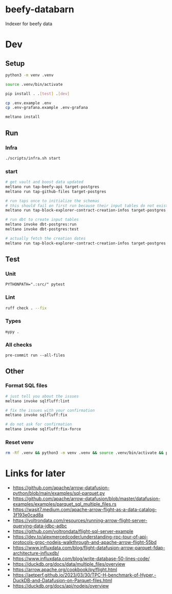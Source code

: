 # beefy-databarn

Indexer for beefy data

# Dev

## Setup

```bash
python3 -m venv .venv
```

```bash
source .venv/bin/activate
```

```bash
pip install . .[test] .[dev]
```

```bash
cp .env.example .env
cp .env-grafana.example .env-grafana
```

```bash
meltano install
```

## Run

### Infra

```bash
./scripts/infra.sh start
```

### start

```bash
# get vault and boost data updated
meltano run tap-beefy-api target-postgres
meltano run tap-github-files target-postgres

# run taps once to initialize the schemas
# this should fail on first run because their input tables do not exist yet
meltano run tap-block-explorer-contract-creation-infos target-postgres

# run dbt to create input tables
meltano invoke dbt-postgres:run
meltano invoke dbt-postgres:test

# actually fetch the creation dates
meltano run tap-block-explorer-contract-creation-infos target-postgres
```

## Test

### Unit

```
PYTHONPATH=".:src/" pytest
```

### Lint

```bash
ruff check . --fix
```

### Types

```
mypy .
```

### All checks

```
pre-commit run --all-files
```

## Other

### Format SQL files

```bash
# just tell you about the issues
meltano invoke sqlfluff:lint

# fix the issues with your confirmation
meltano invoke sqlfluff:fix

# do not ask for confirmation
meltano invoke sqlfluff:fix-force
```

### Reset venv

```bash
rm -Rf .venv && python3 -m venv .venv && source .venv/bin/activate && pip install . .[test] .[dev]
```

# Links for later

- https://github.com/apache/arrow-datafusion-python/blob/main/examples/sql-parquet.py
- https://github.com/apache/arrow-datafusion/blob/master/datafusion-examples/examples/parquet_sql_multiple_files.rs
- https://wasit7.medium.com/apache-arrow-flight-as-a-data-catalog-3f193e0cad8a
- https://voltrondata.com/resources/running-arrow-flight-server-querying-data-jdbc-adbc
- https://github.com/voltrondata/flight-sql-server-example
- https://dev.to/alexmercedcoder/understanding-rpc-tour-of-api-protocols-grpc-nodejs-walkthrough-and-apache-arrow-flight-55bd
- https://www.influxdata.com/blog/flight-datafusion-arrow-parquet-fdap-architecture-influxdb/
- https://www.influxdata.com/blog/write-database-50-lines-code/
- https://duckdb.org/docs/data/multiple_files/overview
- https://arrow.apache.org/cookbook/py/flight.html
- https://aetperf.github.io/2023/03/30/TPC-H-benchmark-of-Hyper,-DuckDB-and-Datafusion-on-Parquet-files.html
- https://duckdb.org/docs/api/nodejs/overview
